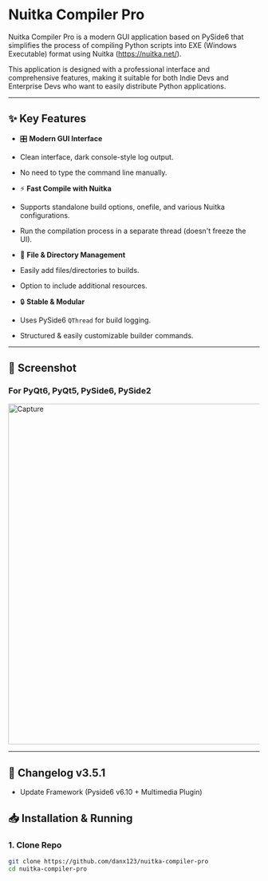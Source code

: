 # Nuitka Compiler Pro

Nuitka Compiler Pro is a modern GUI application based on PySide6 that simplifies the process of compiling Python scripts into EXE (Windows Executable) format using Nuitka (https://nuitka.net/).

This application is designed with a professional interface and comprehensive features, making it suitable for both Indie Devs and Enterprise Devs who want to easily distribute Python applications.

---

## ✨ Key Features

- 🎛️ **Modern GUI Interface**
- Clean interface, dark console-style log output.
- No need to type the command line manually.

- ⚡ **Fast Compile with Nuitka**
- Supports standalone build options, onefile, and various Nuitka configurations.
- Run the compilation process in a separate thread (doesn't freeze the UI).

- 📂 **File & Directory Management**
- Easily add files/directories to builds.
- Option to include additional resources.

- 🔒 **Stable & Modular**
- Uses PySide6 `QThread` for build logging.
- Structured & easily customizable builder commands.

---

## 📸 Screenshot
### For PyQt6, PyQt5, PySide6, PySide2

<img width="703" height="683" alt="Capture" src="https://github.com/user-attachments/assets/2b92e574-2354-4246-a2ee-a1e277474d37" />



---

## 📝 Changelog v3.5.1
- Update Framework (Pyside6 v6.10 + Multimedia Plugin)


## 📥 Installation & Running

### 1. Clone Repo
```bash
git clone https://github.com/danx123/nuitka-compiler-pro
cd nuitka-compiler-pro
